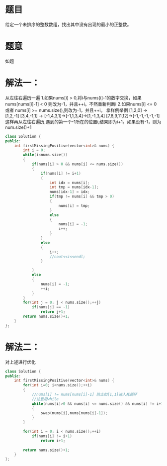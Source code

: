 # 题目
给定一个未排序的整数数组，找出其中没有出现的最小的正整数。

# 题意
如题

# 解法一：
从左往右遍历一遍
1.如果nums[i] > 0,将i与nums[i]-1的数字交换，如果nums[nums[i]-1] < 0 则改为-1，并且++i。不然重新判断i
2.如果nums[i] <= 0 或者 nums[i] >= nums.size(),则改为-1，并且++i。
拿样例举例
[1,2,0] -> [1,2,-1]
[3,4,-1,1] -> [-1,4,3,1]->[-1,1,3,4]->[1,-1,3,4]
[7,8,9,11,12]->[-1,-1,-1,-1,-1]
这样再从左往右遍历,遇到的第一个-1所在的位置i,结果即为i+1。如果没有-1，则为num.size()+1

```cpp
class Solution {
public:
    int firstMissingPositive(vector<int>& nums) {
        int i = 0;
        while(i<nums.size()) 
        {
            if(nums[i] > 0 && nums[i] <= nums.size())
            {
                if(nums[i] != i+1)
                {
                    int idx = nums[i];
                    int tmp = nums[idx-1];
                    nums[idx-1] = idx;
                    if(tmp != nums[i] && tmp > 0)
                    {
                        nums[i] = tmp;
                    }
                    else
                    {
                        nums[i] = -1;
                        i++;
                    }   
                }
                else
                {
                    i++;
                    //cout<<i<<endl;
                }

            }
            else
            {
                nums[i] = -1;
                ++i;
            }
        }
        for(int j = 0; j < nums.size();++j)
            if(nums[j] == -1)
                return j+1;
        return nums.size()+1;
    }
};
```
# 解法二：
对上述进行优化
```cpp
class Solution {
public:
    int firstMissingPositive(vector<int>& nums) {
        for(int i=0; i<nums.size();++i)
        {
            //nums[i] != nums[nums[i]-1] 防止如[1,1]进入死循环
            //注意用while
            while(nums[i]>0 && nums[i] <= nums.size() && nums[i] != i+1 && nums[i] != nums[nums[i]-1])
            {
                swap(nums[i],nums[nums[i]-1]);
            }
        }
        
        for(int i = 0; i < nums.size();++i)
            if(nums[i] != i+1)
                return i+1;
        
        return nums.size()+1;
    }
};
```

